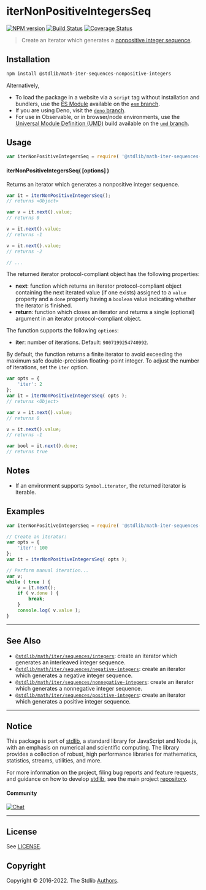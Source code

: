 <!--

@license Apache-2.0

Copyright (c) 2020 The Stdlib Authors.

Licensed under the Apache License, Version 2.0 (the "License");
you may not use this file except in compliance with the License.
You may obtain a copy of the License at

   http://www.apache.org/licenses/LICENSE-2.0

Unless required by applicable law or agreed to in writing, software
distributed under the License is distributed on an "AS IS" BASIS,
WITHOUT WARRANTIES OR CONDITIONS OF ANY KIND, either express or implied.
See the License for the specific language governing permissions and
limitations under the License.

-->

# iterNonPositiveIntegersSeq

[![NPM version][npm-image]][npm-url] [![Build Status][test-image]][test-url] [![Coverage Status][coverage-image]][coverage-url] <!-- [![dependencies][dependencies-image]][dependencies-url] -->

> Create an iterator which generates a [nonpositive integer sequence][oeis-a001489].

<!-- Section to include introductory text. Make sure to keep an empty line after the intro `section` element and another before the `/section` close. -->

<section class="intro">

</section>

<!-- /.intro -->

<!-- Package usage documentation. -->

<section class="installation">

## Installation

```bash
npm install @stdlib/math-iter-sequences-nonpositive-integers
```

Alternatively,

-   To load the package in a website via a `script` tag without installation and bundlers, use the [ES Module][es-module] available on the [`esm` branch][esm-url].
-   If you are using Deno, visit the [`deno` branch][deno-url].
-   For use in Observable, or in browser/node environments, use the [Universal Module Definition (UMD)][umd] build available on the [`umd` branch][umd-url].

</section>

<section class="usage">

## Usage

<!-- eslint-disable id-length -->

```javascript
var iterNonPositiveIntegersSeq = require( '@stdlib/math-iter-sequences-nonpositive-integers' );
```

#### iterNonPositiveIntegersSeq( \[options] )

Returns an iterator which generates a nonpositive integer sequence.

<!-- eslint-disable id-length -->

```javascript
var it = iterNonPositiveIntegersSeq();
// returns <Object>

var v = it.next().value;
// returns 0

v = it.next().value;
// returns -1

v = it.next().value;
// returns -2

// ...
```

The returned iterator protocol-compliant object has the following properties:

-   **next**: function which returns an iterator protocol-compliant object containing the next iterated value (if one exists) assigned to a `value` property and a `done` property having a `boolean` value indicating whether the iterator is finished.
-   **return**: function which closes an iterator and returns a single (optional) argument in an iterator protocol-compliant object.

The function supports the following `options`:

-   **iter**: number of iterations. Default: `9007199254740992`.

By default, the function returns a finite iterator to avoid exceeding the maximum safe double-precision floating-point integer. To adjust the number of iterations, set the `iter` option.

<!-- eslint-disable id-length -->

```javascript
var opts = {
    'iter': 2
};
var it = iterNonPositiveIntegersSeq( opts );
// returns <Object>

var v = it.next().value;
// returns 0

v = it.next().value;
// returns -1

var bool = it.next().done;
// returns true
```

</section>

<!-- /.usage -->

<!-- Package usage notes. Make sure to keep an empty line after the `section` element and another before the `/section` close. -->

<section class="notes">

## Notes

-   If an environment supports `Symbol.iterator`, the returned iterator is iterable.

</section>

<!-- /.notes -->

<!-- Package usage examples. -->

<section class="examples">

## Examples

<!-- eslint no-undef: "error" -->

<!-- eslint-disable id-length -->

```javascript
var iterNonPositiveIntegersSeq = require( '@stdlib/math-iter-sequences-nonpositive-integers' );

// Create an iterator:
var opts = {
    'iter': 100
};
var it = iterNonPositiveIntegersSeq( opts );

// Perform manual iteration...
var v;
while ( true ) {
    v = it.next();
    if ( v.done ) {
        break;
    }
    console.log( v.value );
}
```

</section>

<!-- /.examples -->

<!-- Section to include cited references. If references are included, add a horizontal rule *before* the section. Make sure to keep an empty line after the `section` element and another before the `/section` close. -->

<section class="references">

</section>

<!-- /.references -->

<!-- Section for related `stdlib` packages. Do not manually edit this section, as it is automatically populated. -->

<section class="related">

* * *

## See Also

-   <span class="package-name">[`@stdlib/math/iter/sequences/integers`][@stdlib/math/iter/sequences/integers]</span><span class="delimiter">: </span><span class="description">create an iterator which generates an interleaved integer sequence.</span>
-   <span class="package-name">[`@stdlib/math/iter/sequences/negative-integers`][@stdlib/math/iter/sequences/negative-integers]</span><span class="delimiter">: </span><span class="description">create an iterator which generates a negative integer sequence.</span>
-   <span class="package-name">[`@stdlib/math/iter/sequences/nonnegative-integers`][@stdlib/math/iter/sequences/nonnegative-integers]</span><span class="delimiter">: </span><span class="description">create an iterator which generates a nonnegative integer sequence.</span>
-   <span class="package-name">[`@stdlib/math/iter/sequences/positive-integers`][@stdlib/math/iter/sequences/positive-integers]</span><span class="delimiter">: </span><span class="description">create an iterator which generates a positive integer sequence.</span>

</section>

<!-- /.related -->

<!-- Section for all links. Make sure to keep an empty line after the `section` element and another before the `/section` close. -->


<section class="main-repo" >

* * *

## Notice

This package is part of [stdlib][stdlib], a standard library for JavaScript and Node.js, with an emphasis on numerical and scientific computing. The library provides a collection of robust, high performance libraries for mathematics, statistics, streams, utilities, and more.

For more information on the project, filing bug reports and feature requests, and guidance on how to develop [stdlib][stdlib], see the main project [repository][stdlib].

#### Community

[![Chat][chat-image]][chat-url]

---

## License

See [LICENSE][stdlib-license].


## Copyright

Copyright &copy; 2016-2022. The Stdlib [Authors][stdlib-authors].

</section>

<!-- /.stdlib -->

<!-- Section for all links. Make sure to keep an empty line after the `section` element and another before the `/section` close. -->

<section class="links">

[npm-image]: http://img.shields.io/npm/v/@stdlib/math-iter-sequences-nonpositive-integers.svg
[npm-url]: https://npmjs.org/package/@stdlib/math-iter-sequences-nonpositive-integers

[test-image]: https://github.com/stdlib-js/math-iter-sequences-nonpositive-integers/actions/workflows/test.yml/badge.svg?branch=main
[test-url]: https://github.com/stdlib-js/math-iter-sequences-nonpositive-integers/actions/workflows/test.yml?query=branch:main

[coverage-image]: https://img.shields.io/codecov/c/github/stdlib-js/math-iter-sequences-nonpositive-integers/main.svg
[coverage-url]: https://codecov.io/github/stdlib-js/math-iter-sequences-nonpositive-integers?branch=main

<!--

[dependencies-image]: https://img.shields.io/david/stdlib-js/math-iter-sequences-nonpositive-integers.svg
[dependencies-url]: https://david-dm.org/stdlib-js/math-iter-sequences-nonpositive-integers/main

-->

[umd]: https://github.com/umdjs/umd
[es-module]: https://developer.mozilla.org/en-US/docs/Web/JavaScript/Guide/Modules

[deno-url]: https://github.com/stdlib-js/math-iter-sequences-nonpositive-integers/tree/deno
[umd-url]: https://github.com/stdlib-js/math-iter-sequences-nonpositive-integers/tree/umd
[esm-url]: https://github.com/stdlib-js/math-iter-sequences-nonpositive-integers/tree/esm

[chat-image]: https://img.shields.io/gitter/room/stdlib-js/stdlib.svg
[chat-url]: https://gitter.im/stdlib-js/stdlib/

[stdlib]: https://github.com/stdlib-js/stdlib

[stdlib-authors]: https://github.com/stdlib-js/stdlib/graphs/contributors

[stdlib-license]: https://raw.githubusercontent.com/stdlib-js/math-iter-sequences-nonpositive-integers/main/LICENSE

[oeis-a001489]: http://oeis.org/A001489

<!-- <related-links> -->

[@stdlib/math/iter/sequences/integers]: https://github.com/stdlib-js/math-iter-sequences-integers

[@stdlib/math/iter/sequences/negative-integers]: https://github.com/stdlib-js/math-iter-sequences-negative-integers

[@stdlib/math/iter/sequences/nonnegative-integers]: https://github.com/stdlib-js/math-iter-sequences-nonnegative-integers

[@stdlib/math/iter/sequences/positive-integers]: https://github.com/stdlib-js/math-iter-sequences-positive-integers

<!-- </related-links> -->

</section>

<!-- /.links -->
